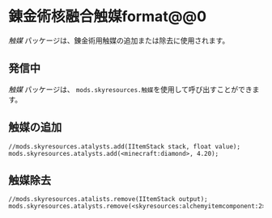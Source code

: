 # 錬金術核融合触媒format@@0

*触媒* パッケージは、錬金術用触媒の追加または除去に使用されます。

## 発信中

*触媒* パッケージは、 `mods.skyresources.触媒`を使用して呼び出すことができます。

## 触媒の追加

```zenscript
//mods.skyresources.atalysts.add(IItemStack stack, float value);
mods.skyresources.atalysts.add(<minecraft:diamond>, 4.20);
```

## 触媒除去

```zenscript
//mods.skyresources.atalists.remove(IItemStack output);
mods.skyresources.atalysts.remove(<skyresources:alchemyitemcomponent:2>);
```
